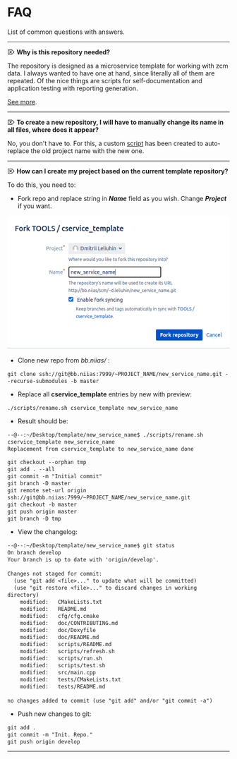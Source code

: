 # FAQ

List of common questions with answers.

---

⌦ **Why is this repository needed?**

The repository is designed as a microservice template for working with zcm data. 
I always wanted to have one at hand, since literally all of them are repeated. 
Of the nice things are scripts for self-documentation and application testing with reporting generation.

[See more](https://docs.google.com/presentation/d/1z1u0K08LDK4b8O-dDTnzsaE7yN4jyS3FLGR6AJOI1cM/edit?usp=sharing).

---

⌦ **To create a new repository, I will have to manually change its name in all files, where does it appear?**

No, you don't have to. For this, a custom [script](../scripts/rename.sh) has been created to auto-replace the old project name with the new one.

---

⌦ **How can I create my project based on the current template repository?**

To do this, you need to:

- Fork repo and replace string in ***Name*** field as you wish. Change ***Project*** if you want.

![fork](img/fork.png)

- Clone new repo from *bb.niias/* :

```
git clone ssh://git@bb.niias:7999/~PROJECT_NAME/new_service_name.git --recurse-submodules -b master
```

- Replace all **cservice_template** entries by new with preview:

```
./scripts/rename.sh cservice_template new_service_name
```

- Result should be:
```
--@--:~/Desktop/template/new_service_name$ ./scripts/rename.sh cservice_template new_service_name
Replacement from cservice_template to new_service_name done
```


```
git checkout --orphan tmp
git add . --all
git commit -m "Initial commit"
git branch -D master
git remote set-url origin ssh://git@bb.niias:7999/~PROJECT_NAME/new_service_name.git
git checkout -b master
git push origin master
git branch -D tmp
```

- View the changelog:

```
--@--:~/Desktop/template/new_service_name$ git status
On branch develop
Your branch is up to date with 'origin/develop'.

Changes not staged for commit:
  (use "git add <file>..." to update what will be committed)
  (use "git restore <file>..." to discard changes in working directory)
	modified:   CMakeLists.txt
	modified:   README.md
	modified:   cfg/cfg.cmake
	modified:   doc/CONTRIBUTING.md
	modified:   doc/Doxyfile
	modified:   doc/README.md
	modified:   scripts/README.md
	modified:   scripts/refresh.sh
	modified:   scripts/run.sh
	modified:   scripts/test.sh
	modified:   src/main.cpp
	modified:   tests/CMakeLists.txt
	modified:   tests/README.md

no changes added to commit (use "git add" and/or "git commit -a")

```

- Push new changes to git:

```
git add .
git commit -m "Init. Repo."
git push origin develop
```

---